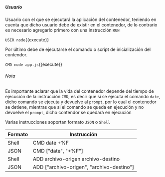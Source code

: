 ##### Usuario
Usuario con el que se ejecutará la aplicación del contenedor, teniendo en cuenta que dicho usuario debe de existir en el contenedor, de lo contrario es necesario agregarlo primero con una instrucción `RUN`

`USER node`{{execute}}

Por último debe de ejecutarse el comando o script de inicialización del contendor.

`CMD node app.js`{{execute}}

###### Nota
Es importante aclarar que la vida del contenedor depende del tiempo de ejecución de la instrucción  `CMD`, es decir que si se ejecuta el comando `date`, dicho comando se ejecuta y devuelve al `prompt`, por lo cual el contenedor se detiene, mientras que si el comando se queda en ejecución y no devuelve el `prompt`, dicho contendor se quedará en ejecución

Varias instrucciones soportan formato `JSON` o `Shell`

Formato | Instrucción
--- | ---
Shell | CMD date +%F
JSON | CMD ["date", "+%F"]
Shell | ADD archivo-origen archivo-destino
JSON | ADD ["archivo-origen", "archivo-destino"]
